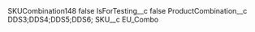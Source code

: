 <?xml version="1.0" encoding="UTF-8"?>
<CustomMetadata xmlns="http://soap.sforce.com/2006/04/metadata" xmlns:xsi="http://www.w3.org/2001/XMLSchema-instance" xmlns:xsd="http://www.w3.org/2001/XMLSchema">
    <label>SKUCombination148</label>
    <protected>false</protected>
    <values>
        <field>IsForTesting__c</field>
        <value xsi:type="xsd:boolean">false</value>
    </values>
    <values>
        <field>ProductCombination__c</field>
        <value xsi:type="xsd:string">DDS3;DDS4;DDS5;DDS6;</value>
    </values>
    <values>
        <field>SKU__c</field>
        <value xsi:type="xsd:string">EU_Combo</value>
    </values>
</CustomMetadata>
